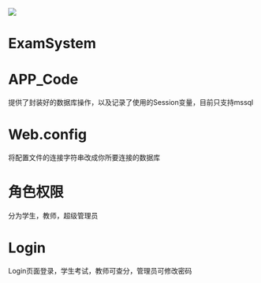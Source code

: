 ![](https://img.shields.io/badge/language-dotnet-orange.svg)
# ExamSystem

# APP_Code
提供了封装好的数据库操作，以及记录了使用的Session变量，目前只支持mssql

# Web.config
将配置文件的连接字符串改成你所要连接的数据库

# 角色权限
分为学生，教师，超级管理员

# Login
Login页面登录，学生考试，教师可查分，管理员可修改密码
